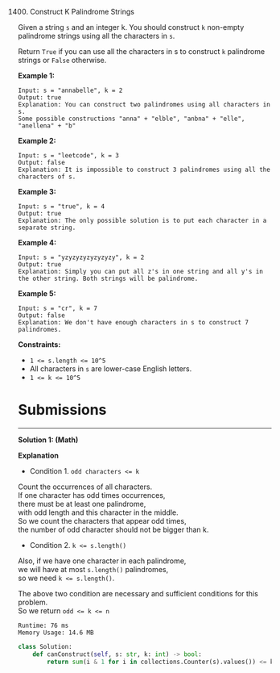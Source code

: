 1400. Construct K Palindrome Strings

Given a string `s` and an integer k. You should construct `k` non-empty palindrome strings using all the characters in `s`.

Return `True` if you can use all the characters in s to construct `k` palindrome strings or `False` otherwise.

 

**Example 1:**
```
Input: s = "annabelle", k = 2
Output: true
Explanation: You can construct two palindromes using all characters in s.
Some possible constructions "anna" + "elble", "anbna" + "elle", "anellena" + "b"
```

**Example 2:**
```
Input: s = "leetcode", k = 3
Output: false
Explanation: It is impossible to construct 3 palindromes using all the characters of s.
```

**Example 3:**
```
Input: s = "true", k = 4
Output: true
Explanation: The only possible solution is to put each character in a separate string.
```

**Example 4:**
```
Input: s = "yzyzyzyzyzyzyzy", k = 2
Output: true
Explanation: Simply you can put all z's in one string and all y's in the other string. Both strings will be palindrome.
```

**Example 5:**
```
Input: s = "cr", k = 7
Output: false
Explanation: We don't have enough characters in s to construct 7 palindromes.
```

**Constraints:**

* `1 <= s.length <= 10^5`
* All characters in `s` are lower-case English letters.
* `1 <= k <= 10^5`

# Submissions
---
**Solution 1: (Math)**

**Explanation**

* Condition 1. `odd characters <= k`

Count the occurrences of all characters.  
If one character has odd times occurrences,  
there must be at least one palindrome,  
with odd length and this character in the middle.  
So we count the characters that appear odd times,  
the number of odd character should not be bigger than k.

* Condition 2. `k <= s.length()`

Also, if we have one character in each palindrome,  
we will have at most `s.length()` palindromes,  
so we need `k <= s.length()`.

The above two condition are necessary and sufficient conditions for this problem.  
So we return `odd <= k <= n`

```
Runtime: 76 ms
Memory Usage: 14.6 MB
```
```python
class Solution:
    def canConstruct(self, s: str, k: int) -> bool:
        return sum(i & 1 for i in collections.Counter(s).values()) <= k <= len(s)
```